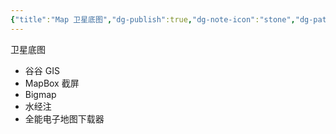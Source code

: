 ```yaml
---
{"title":"Map 卫星底图","dg-publish":true,"dg-note-icon":"stone","dg-path":"🌳 Major/Geography/Data Tpye/MAP.md","permalink":"/🌳 Major/Geography/Data Tpye/MAP/","dgPassFrontmatter":true,"noteIcon":"stone","created":"2024-07-04T13:45:17.000+08:00","updated":"2024-11-05T23:52:09.469+08:00"}
---
```


卫星底图
-   谷谷 GIS
-   MapBox 截屏  
-   Bigmap   
-   水经注
-   全能电子地图下载器
